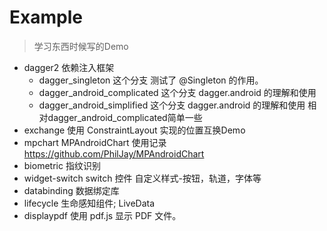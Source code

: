 # Example 

> 学习东西时候写的Demo

- dagger2 依赖注入框架
    - dagger_singleton 这个分支 测试了 @Singleton 的作用。 
    - dagger_android_complicated  这个分支 dagger.android 的理解和使用 
    - dagger_android_simplified 这个分支 dagger.android 的理解和使用 相对dagger_android_complicated简单一些
- exchange 使用 ConstraintLayout 实现的位置互换Demo
- mpchart MPAndroidChart 使用记录 https://github.com/PhilJay/MPAndroidChart
- biometric 指纹识别
- widget-switch switch 控件 自定义样式-按钮，轨道，字体等
- databinding 数据绑定库
- lifecycle 生命感知组件; LiveData
- displaypdf 使用 pdf.js 显示 PDF 文件。